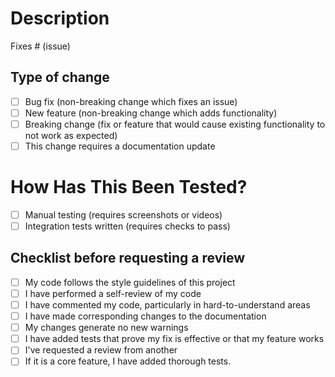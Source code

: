 # Description

<!-- Please include a summary of the changes towards the related issue. Please also  include relevant context. List any dependencies that are required for this change. -->

Fixes # (issue)

## Type of change
<!-- Please delete options that are not relevant. -->

- [ ] Bug fix (non-breaking change which fixes an issue)
- [ ] New feature (non-breaking change which adds functionality)
- [ ] Breaking change (fix or feature that would cause existing functionality to not work as expected)
- [ ] This change requires a documentation update

# How Has This Been Tested?

- [ ] Manual testing (requires screenshots or videos)
- [ ] Integration tests written (requires checks to pass)

## Checklist before requesting a review

- [ ] My code follows the style guidelines of this project
- [ ] I have performed a self-review of my code
- [ ] I have commented my code, particularly in hard-to-understand areas
- [ ] I have made corresponding changes to the documentation
- [ ] My changes generate no new warnings
- [ ] I have added tests that prove my fix is effective or that my feature works
- [ ] I've requested a review from another
- [ ] If it is a core feature, I have added thorough tests.
